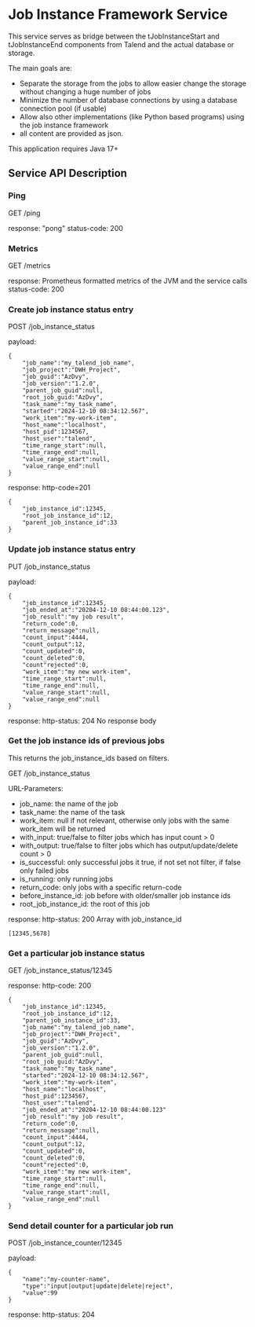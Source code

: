 # Job Instance Framework Service
This service serves as bridge between the tJobInstanceStart and tJobInstanceEnd components from Talend and the actual database or storage.

The main goals are:
* Separate the storage from the jobs to allow easier change the storage without changing a huge number of jobs
* Minimize the number of database connections by using a database connection pool (if usable)
* Allow also other implementations (like Python based programs) using the job instance framework
* all content are provided as json.

This application requires Java 17+

## Service API Description

### Ping
GET /ping

response: "pong" 
status-code: 200

### Metrics
GET /metrics

response: Prometheus formatted metrics of the JVM and the service calls
status-code: 200

### Create job instance status entry
POST /job_instance_status

payload:

```
{
	"job_name":"my_talend_job_name",
	"job_project":"DWH_Project",
	"job_guid":"AzDvy",
	"job_version":"1.2.0",
	"parent_job_guid":null,
	"root_job_guid:"AzDvy",
	"task_name":"my_task_name",
	"started":"2024-12-10 08:34:12.567",
	"work_item":"my-work-item",
	"host_name":"localhost",
	"host_pid":1234567,
	"host_user":"talend",
	"time_range_start":null,
	"time_range_end":null,
	"value_range_start":null,
	"value_range_end":null
}
```
response: 
http-code=201

```
{
	"job_instance_id":12345,
	"root_job_instance_id":12,
	"parent_job_instance_id":33
}
```

### Update job instance status entry
PUT /job_instance_status

payload:

```
{
	"job_instance_id":12345,
	"job_ended_at":"20204-12-10 08:44:00.123",
	"job_result":"my job result",
	"return_code":0,
	"return_message":null,
	"count_input":4444,
	"count_output":12,
	"count_updated":0,
	"count_deleted":0,
	"count"rejected":0,
	"work_item":"my new work-item",
	"time_range_start":null,
	"time_range_end":null,
	"value_range_start":null,
	"value_range_end":null
}
```

response:
http-status: 204
No response body

### Get the job instance ids of previous jobs
This returns the job_instance_ids based on filters.

GET /job_instance_status

URL-Parameters:
* job_name: the name of the job
* task_name: the name of the task
* work_item: null if not relevant, otherwise only jobs with the same work_item will be returned
* with_input: true/false to filter jobs which has input count > 0
* with_output: true/false to filter jobs which has output/update/delete count > 0
* is_successful: only successful jobs it true, if not set not filter, if false only failed jobs
* is_running: only running jobs
* return_code: only jobs with a specific return-code
* before_instance_id: job before with older/smaller job instance ids
* root_job_instance_id: the root of this job

response: http-status: 200
Array with job_instance_id

```
[12345,5678]
```

### Get a particular job instance status
GET /job_instance_status/12345

response: http-code: 200

```
{
	"job_instance_id":12345,
	"root_job_instance_id":12,
	"parent_job_instance_id":33,
	"job_name":"my_talend_job_name",
	"job_project":"DWH_Project",
	"job_guid":"AzDvy",
	"job_version":"1.2.0",
	"parent_job_guid":null,
	"root_job_guid:"AzDvy",
	"task_name":"my_task_name",
	"started":"2024-12-10 08:34:12.567",
	"work_item":"my-work-item",
	"host_name":"localhost",
	"host_pid":1234567,
	"host_user":"talend",
	"job_ended_at":"20204-12-10 08:44:00.123"
	"job_result":"my job result",
	"return_code":0,
	"return_message":null,
	"count_input":4444,
	"count_output":12,
	"count_updated":0,
	"count_deleted":0,
	"count"rejected":0,
	"work_item":"my new work-item",
	"time_range_start":null,
	"time_range_end":null,
	"value_range_start":null,
	"value_range_end":null
}
```

### Send detail counter for a particular job run
POST /job_instance_counter/12345

payload:

```
{
	"name":"my-counter-name",
	"type":"input|output|update|delete|reject",
	"value":99
}
```

response: http-status: 204
